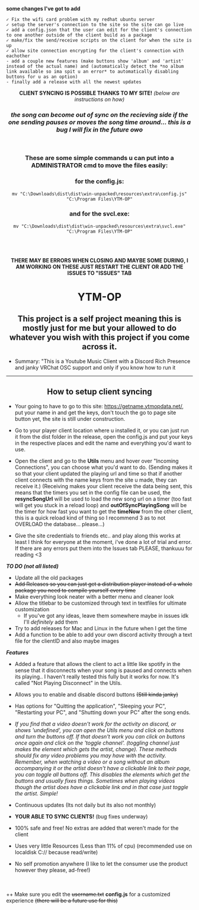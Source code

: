 **some changes I've got to add**

    ✓ Fix the wifi card problem with my redhat ubuntu server
    ✓ setup the server's connection to the site so the site can go live
    ✓ add a config.json that the user can edit for the client's connection to one another outside of the client build as a package
    ✓ make/fix the send/receive scripts on the client for when the site is up
    ✓ allow site connection encrypting for the client's connection with eachother
    - add a couple new features (make buttons show 'album' and 'artist' instead of the actual name) and (automatically detect the *no album link available so ima spit u an error* to automatically disabling buttons for u as an option)
    - finally add a release with all the newest updates

<center>
<b>CLIENT SYNCING IS POSSIBLE THANKS TO MY SITE!</b> <i>(below are instructions on how)</i>
<i><h3>the song can become out of sync on the recieving side if the one sending pauses or moves the song time around... this is a bug I will fix in the future owo</h3></i>
<br>
<h3>These are some simple commands u can put into a ADMINISTRATOR cmd to move the files easily:</h3>
<h3>for the config.js:</h3>

    mv "C:\Downloads\dist\dist\win-unpacked\resources\extra\config.js" "C:\Program Files\YTM-OP"
<h3>and for the svcl.exe:</h3>

    mv "C:\Downloads\dist\dist\win-unpacked\resources\extra\svcl.exe" "C:\Program Files\YTM-OP"
<br />
<br />

<b>THERE MAY BE ERRORS WHEN CLOSING AND MAYBE SOME DURING, I AM WORKING ON THESE JUST RESTART THE CLIENT OR ADD THE ISSUES TO "ISSUES" TAB</b>

# YTM-OP
## This project is a self project meaning this is mostly just for me but your allowed to do whatever you wish with this project if you come across it.</center>


* Summary: "This is a Youtube Music Client with a Discord Rich Presence and janky VRChat OSC support and only if you know how to run it
<hr>
<center><h2>How to setup client syncing</h2></center>

- Your going to have to go to this site: https://getname.ytmopdata.net/, put your name in and get the keys, don't touch the go to page site button yet, the site is still under construction.

- Go to your player client location where u installed it, or you can just run it from the dist folder in the release, open the config.js and put your keys in the respective places and edit the name and everything you'd want to use.

-  Open the client and go to the **Utils** menu and hover over "Incoming Connections", you can choose what you'd want to do. (Sending makes it so that your client updated the playing url and time so that if another client connects with the name keys from the site u made, they can receive it.) (Receiving makes your client receive the data being sent, this means that the timers you set in the config file can be used, the **resyncSongUrl** will be used to load the new song url on a timer (too fast will get you stuck in a reload loop) and **outOfSyncPlayingSong** will be the timer for how fast you want to get the **timeNow** from the other client, this is a quick reload kind of thing so I recommend 3 as to not OVERLOAD the database... please...)

-  Give the site credentials to friends etc.. and play along this works at least I think for everyone at the moment, i've done a lot of trial and error. If there are any errors put them into the Issues tab PLEASE, thankuuu for reading <3

***TO DO (not all listed)***
- Update all the old packages
- <s>Add Releases so you can just get a distribution player instead of a whole package you need to compile yourself every time</s>
- Make everything look neater with a better menu and cleaner look
- Allow the titlebar to be customized through text in textfiles for ultimate customization
    - If you've got any ideas, leave them somewhere maybe in issues idk I'll *definitely* add them
- Try to add releases for Mac and Linux in the future when I get the time
- Add a function to be able to add your own discord activity through a text file for the clientID and also maybe images

***Features***
- Added a feature that allows the client to act a little like spotify in the sense that it disconnects when your song is paused and connects when its playing.. I haven't really tested this fully but it works for now. It's called "Not Playing Disconnect" in the Utils.
- Allows you to enable and disable discord buttons <s>(Still kinda janky)</s>
- Has options for "Quitting the application", "Sleeping your PC", "Restarting your PC", and "Shutting down your PC" after the song ends.

- *If you find that a video doesn't work for the activity on discord, or shows 'undefined', you can open the Utils menu and click on buttons and turn the buttons off. If that doesn't work you can click on buttons once again and click on the 'toggle channel'. (toggling channel just makes the element which gets the artist, change). These methods should fix any video problems you may have with the activity. Remember, when watching a video or a song without an album accompanying it or the artist doesn't have a clickable link to their page, you can toggle all buttons off. This disables the elements which get the buttons and usually fixes things. Sometimes when playing videos though the artist does have a clickable link and in that case just toggle the artist. Simple!*

- Continuous updates (Its not daily but its also not monthly)
- **YOUR ABLE TO SYNC CLIENTS!** (bug fixes underway)
- 100% safe and free! No extras are added that weren't made for the client
- Uses very little Resources (Less than 11% of cpu) (recommended use on localdisk C:// because read/write)
- No self promotion anywhere (I like to let the consumer use the product however they please, ad-free!)

</center>
</br>
</br>
++ Make sure you edit the <s>username.txt</s> <b>config.js</b> for a customized experience <s>(there will be a future use for this)</s>
